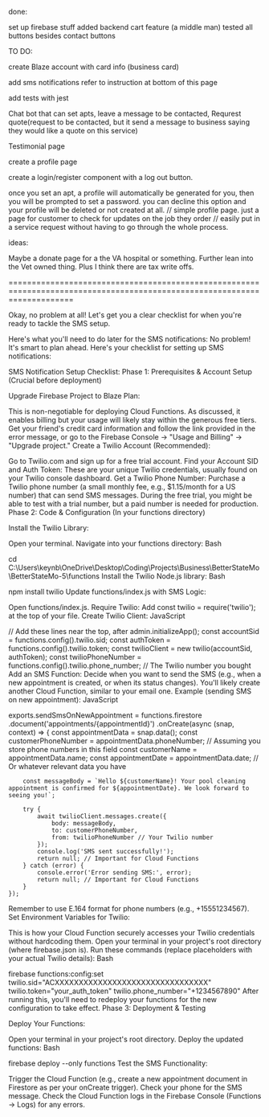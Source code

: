
done:

set up firebase stuff
added backend cart feature (a middle man)
tested all buttons besides contact buttons





TO DO: 

create Blaze account with card info (business card) 

add sms notifications refer to instruction at bottom of this page



add tests with jest

Chat bot that can set apts, leave a message to be contacted, Requrest quote(request to be contacted, but it send a message to business saying they would like a quote on this service) 

Testimonial page


create a profile page

create a login/register component with a log out button.

once you set an apt, a profile will automatically be generated for you, then you will be prompted to set a password. you can decline this option and your profile will be deleted or not created at all.
// simple profile page. just a page for customer to check for updates on the job they order
// easily put in a service request without having to go through the whole process. 


ideas:

Maybe a donate page for a the VA hospital or something. Further lean into the Vet owned thing. Plus I think there are tax write offs.



==========================================================================================================================

Okay, no problem at all! Let's get you a clear checklist for when you're ready to tackle the SMS setup.

Here's what you'll need to do later for the SMS notifications:
No problem! It's smart to plan ahead. Here's your checklist for setting up SMS notifications:

SMS Notification Setup Checklist:
Phase 1: Prerequisites & Account Setup (Crucial before deployment)

Upgrade Firebase Project to Blaze Plan:

This is non-negotiable for deploying Cloud Functions. As discussed, it enables billing but your usage will likely stay within the generous free tiers.
Get your friend's credit card information and follow the link provided in the error message, or go to the Firebase Console -> "Usage and Billing" -> "Upgrade project."
Create a Twilio Account (Recommended):

Go to Twilio.com and sign up for a free trial account.
Find your Account SID and Auth Token: These are your unique Twilio credentials, usually found on your Twilio console dashboard.
Get a Twilio Phone Number: Purchase a Twilio phone number (a small monthly fee, e.g., $1.15/month for a US number) that can send SMS messages. During the free trial, you might be able to test with a trial number, but a paid number is needed for production.
Phase 2: Code & Configuration (In your functions directory)

Install the Twilio Library:

Open your terminal.
Navigate into your functions directory:
Bash

cd C:\Users\keynb\OneDrive\Desktop\Coding\Projects\Business\BetterStateMo\BetterStateMo-5\functions
Install the Twilio Node.js library:
Bash

npm install twilio
Update functions/index.js with SMS Logic:

Open functions/index.js.
Require Twilio: Add const twilio = require('twilio'); at the top of your file.
Create Twilio Client:
JavaScript

// Add these lines near the top, after admin.initializeApp();
const accountSid = functions.config().twilio.sid;
const authToken = functions.config().twilio.token;
const twilioClient = new twilio(accountSid, authToken);
const twilioPhoneNumber = functions.config().twilio.phone_number; // The Twilio number you bought
Add an SMS Function: Decide when you want to send the SMS (e.g., when a new appointment is created, or when its status changes). You'll likely create another Cloud Function, similar to your email one.
Example (sending SMS on new appointment):
JavaScript

exports.sendSmsOnNewAppointment = functions.firestore
    .document('appointments/{appointmentId}')
    .onCreate(async (snap, context) => {
        const appointmentData = snap.data();
        const customerPhoneNumber = appointmentData.phoneNumber; // Assuming you store phone numbers in this field
        const customerName = appointmentData.name;
        const appointmentDate = appointmentData.date; // Or whatever relevant data you have

        const messageBody = `Hello ${customerName}! Your pool cleaning appointment is confirmed for ${appointmentDate}. We look forward to seeing you!`;

        try {
            await twilioClient.messages.create({
                body: messageBody,
                to: customerPhoneNumber,
                from: twilioPhoneNumber // Your Twilio number
            });
            console.log('SMS sent successfully!');
            return null; // Important for Cloud Functions
        } catch (error) {
            console.error('Error sending SMS:', error);
            return null; // Important for Cloud Functions
        }
    });
Remember to use E.164 format for phone numbers (e.g., +15551234567).
Set Environment Variables for Twilio:

This is how your Cloud Function securely accesses your Twilio credentials without hardcoding them.
Open your terminal in your project's root directory (where firebase.json is).
Run these commands (replace placeholders with your actual Twilio details):
Bash

firebase functions:config:set twilio.sid="ACXXXXXXXXXXXXXXXXXXXXXXXXXXXXXXXX" twilio.token="your_auth_token" twilio.phone_number="+1234567890"
After running this, you'll need to redeploy your functions for the new configuration to take effect.
Phase 3: Deployment & Testing

Deploy Your Functions:

Open your terminal in your project's root directory.
Deploy the updated functions:
Bash

firebase deploy --only functions
Test the SMS Functionality:

Trigger the Cloud Function (e.g., create a new appointment document in Firestore as per your onCreate trigger).
Check your phone for the SMS message.
Check the Cloud Function logs in the Firebase Console (Functions -> Logs) for any errors.